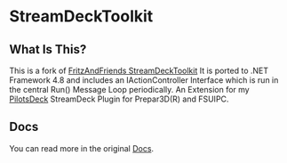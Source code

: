 # StreamDeckToolkit

## What Is This?

This is a fork of [FritzAndFriends StreamDeckToolkit](https://FritzAndFriends.github.io/StreamDeckToolkit/)
It is ported to .NET Framework 4.8 and includes an IActionController Interface which is run in the central Run() Message Loop periodically. An Extension for my [PilotsDeck](https://github.com/Fragtality/PilotsDeck) StreamDeck Plugin for Prepar3D(R) and FSUIPC.

## Docs

You can read more in the original [Docs](https://FritzAndFriends.github.io/StreamDeckToolkit/).
